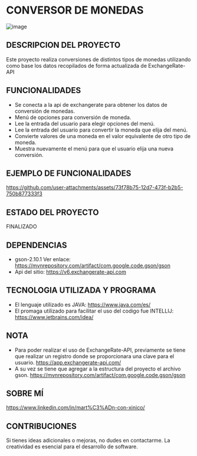 # **CONVERSOR DE MONEDAS**
![image](https://github.com/user-attachments/assets/d709c428-c24f-4709-92b9-0017974ad578)
## DESCRIPCION DEL PROYECTO
Este proyecto realiza conversiones de distintos tipos de monedas utilizando como base los datos recopilados de forma actualizada de ExchangeRate-API
## FUNCIONALIDADES
+ Se conecta a la api de exchangerate para obtener los datos de conversión de monedas.
+ Menú de opciones para conversión de moneda.
+ Lee la entrada del usuario para elegir opciones del menú.
+ Lee la entrada del usuario para convertir la moneda que elija del menú.
+ Convierte valores de una moneda en el valor equivalente de otro tipo de moneda.
+ Muestra nuevamente el menú para que el usuario elija una nueva conversión.
## EJEMPLO DE FUNCIONALIDADES
https://github.com/user-attachments/assets/73f78b75-12d7-473f-b2b5-750b877333f3
## ESTADO DEL PROYECTO
FINALIZADO
## DEPENDENCIAS
+ gson-2.10.1 Ver enlace: https://mvnrepository.com/artifact/com.google.code.gson/gson
+ Api del sitio: https://v6.exchangerate-api.com
## TECNOLOGIA UTILIZADA Y PROGRAMA 
+ El lenguaje utilizado es JAVA: https://www.java.com/es/
+ El promaga utilizado para facilitar el uso del codigo fue INTELLIJ: https://www.jetbrains.com/idea/
## NOTA
+ Para poder realizar el uso de ExchangeRate-API, previamente se tiene que realizar un registro donde se proporcionara una clave para el usuario.
 https://app.exchangerate-api.com/
+ A su vez se tiene que agregar a la estructura del proyecto el archivo gson.
 https://mvnrepository.com/artifact/com.google.code.gson/gson

## SOBRE MÍ
https://www.linkedin.com/in/mart%C3%ADn-con-xinico/

## CONTRIBUCIONES
Si tienes ideas adicionales o mejoras, no dudes en contactarme. La creatividad es esencial para el desarrollo de software.
